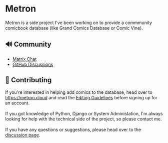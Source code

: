 # Metron

Metron is a side project I've been working on to provide a commmunity comicbook database (like Grand Comics Database or Comic Vine).


## 🔊 Community

* [Matrix Chat](https://matrix.to/#/#metron:matrix.org)
* [GitHub Discussions](https://github.com/bpepple/metron/discussions)

## 🤝 Contributing
 
If you're interested in helping add comics to the database, head over to <https://metron.cloud> and read the [Editing Guidelines](https://metron.cloud/pages/guidelines/editing/) before signing up for an account.<br><br>
If you got knowledge of Python, Django or System Administation, I'm always looking for help with the technical side of the project, so please contact me.<br><br>
If you have any questions or suggestions, please head over to the [discussion page](https://github.com/bpepple/metron/discussions).

